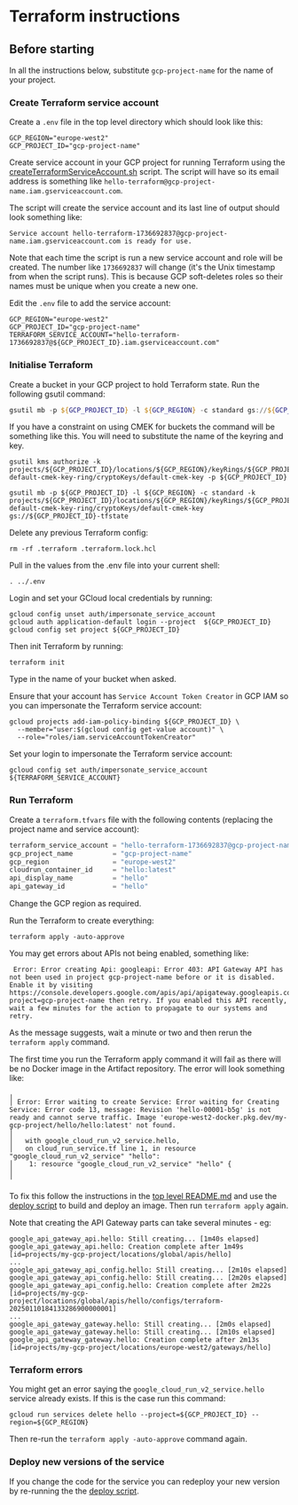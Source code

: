 # Terraform instructions

## Before starting

In all the instructions below, substitute `gcp-project-name` for the name of your project.

### Create Terraform service account
Create a `.env` file in the top level directory which should look like this:
```shell
GCP_REGION="europe-west2"
GCP_PROJECT_ID="gcp-project-name"
```
Create service account in your GCP project for running Terraform using the [createTerraformServiceAccount.sh](./createTerraformServiceAccount.sh) script.  The script will have  so its email address is something like `hello-terraform@gcp-project-name.iam.gserviceaccount.com`.

The script will create the service account and its last line of output should look something like:
```
Service account hello-terraform-1736692837@gcp-project-name.iam.gserviceaccount.com is ready for use.
```

Note that each time the script is run a new service account and role will be created.  The number like `1736692837` will change (it's the Unix timestamp from when the script runs).  This is because GCP soft-deletes roles so their names must be unique when you create a new one.

Edit the `.env` file to add the service account:
```shell
GCP_REGION="europe-west2"
GCP_PROJECT_ID="gcp-project-name"
TERRAFORM_SERVICE_ACCOUNT="hello-terraform-1736692837@${GCP_PROJECT_ID}.iam.gserviceaccount.com"
```

### Initialise Terraform
Create a bucket in your GCP project to hold Terraform state.  Run the following gsutil command:
```powershell
gsutil mb -p ${GCP_PROJECT_ID} -l ${GCP_REGION} -c standard gs://${GCP_PROJECT_ID}-tfstate
```
If you have a constraint on using CMEK for buckets the command will be something like this.  You will need to substitute the name of the keyring and key.
```shell
gsutil kms authorize -k projects/${GCP_PROJECT_ID}/locations/${GCP_REGION}/keyRings/${GCP_PROJECT_ID}-default-cmek-key-ring/cryptoKeys/default-cmek-key -p ${GCP_PROJECT_ID}

gsutil mb -p ${GCP_PROJECT_ID} -l ${GCP_REGION} -c standard -k projects/${GCP_PROJECT_ID}/locations/${GCP_REGION}/keyRings/${GCP_PROJECT_ID}-default-cmek-key-ring/cryptoKeys/default-cmek-key gs://${GCP_PROJECT_ID}-tfstate
```

Delete any previous Terraform config:
```shell
rm -rf .terraform .terraform.lock.hcl
```

Pull in the values from the .env file into your current shell:
```shell
. ../.env
```

Login and set your GCloud local credentials by running:
```shell
gcloud config unset auth/impersonate_service_account
gcloud auth application-default login --project  ${GCP_PROJECT_ID}
gcloud config set project ${GCP_PROJECT_ID}
```

Then init Terraform by running:
```shell
terraform init
```
Type in the name of your bucket when asked.

Ensure that your account has `Service Account Token Creator` in GCP IAM so you can impersonate the Terraform service account:
```shell
gcloud projects add-iam-policy-binding ${GCP_PROJECT_ID} \
  --member="user:$(gcloud config get-value account)" \
  --role="roles/iam.serviceAccountTokenCreator"
```

Set your login to impersonate the Terraform service account:
```shell
gcloud config set auth/impersonate_service_account ${TERRAFORM_SERVICE_ACCOUNT}
```

### Run Terraform

Create a `terraform.tfvars` file with the following contents (replacing the project name and service account):
```terraform
terraform_service_account = "hello-terraform-1736692837@gcp-project-name.iam.gserviceaccount.com"
gcp_project_name          = "gcp-project-name"
gcp_region                = "europe-west2"
cloudrun_container_id     = "hello:latest"
api_display_name          = "hello"
api_gateway_id            = "hello"
```
Change the GCP region as required.

Run the Terraform to create everything:
```shell
terraform apply -auto-approve
```

You may get errors about APIs not being enabled, something like:
```shell
 Error: Error creating Api: googleapi: Error 403: API Gateway API has not been used in project gcp-project-name before or it is disabled. Enable it by visiting https://console.developers.google.com/apis/api/apigateway.googleapis.com/overview?project=gcp-project-name then retry. If you enabled this API recently, wait a few minutes for the action to propagate to our systems and retry.
```
As the message suggests, wait a minute or two and then rerun the `terraform apply` command.

The first time you run the Terraform apply command it will fail as there will be no Docker image in the Artifact repository.  The error will look something like:
```
╷
│ Error: Error waiting to create Service: Error waiting for Creating Service: Error code 13, message: Revision 'hello-00001-b5g' is not ready and cannot serve traffic. Image 'europe-west2-docker.pkg.dev/my-gcp-project/hello/hello:latest' not found.
│
│   with google_cloud_run_v2_service.hello,
│   on cloud_run_service.tf line 1, in resource "google_cloud_run_v2_service" "hello":
│    1: resource "google_cloud_run_v2_service" "hello" {
│
╵
```

To fix this follow the instructions in the [top level README.md](../README.md) and use the [deploy script](../buildAndDeployDockerImage.sh) to build and deploy an image.  Then run `terraform apply` again.

Note that creating the API Gateway parts can take several minutes - eg:

```
google_api_gateway_api.hello: Still creating... [1m40s elapsed]
google_api_gateway_api.hello: Creation complete after 1m49s [id=projects/my-gcp-project/locations/global/apis/hello]
...
google_api_gateway_api_config.hello: Still creating... [2m10s elapsed]
google_api_gateway_api_config.hello: Still creating... [2m20s elapsed]
google_api_gateway_api_config.hello: Creation complete after 2m22s [id=projects/my-gcp-project/locations/global/apis/hello/configs/terraform-20250110184133286900000001]
...
google_api_gateway_gateway.hello: Still creating... [2m0s elapsed]
google_api_gateway_gateway.hello: Still creating... [2m10s elapsed]
google_api_gateway_gateway.hello: Creation complete after 2m13s [id=projects/my-gcp-project/locations/europe-west2/gateways/hello]
```

### Terraform errors
You might get an error saying the `google_cloud_run_v2_service.hello` service already exists.  If this is the case run this command:
```shell
gcloud run services delete hello --project=${GCP_PROJECT_ID} --region=${GCP_REGION}
```
Then re-run the `terraform apply -auto-approve` command again.

### Deploy new versions of the service
If you change the code for the service you can redeploy your new version by re-running the the [deploy script](../buildAndDeployDockerImage.sh).